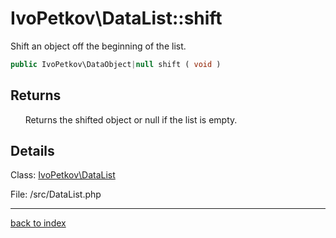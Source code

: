 # IvoPetkov\DataList::shift

Shift an object off the beginning of the list.

```php
public IvoPetkov\DataObject|null shift ( void )
```

## Returns

&nbsp;&nbsp;&nbsp;&nbsp;&nbsp;&nbsp;Returns the shifted object or null if the list is empty.

## Details

Class: [IvoPetkov\DataList](ivopetkov.datalist.class.md)

File: /src/DataList.php

---

[back to index](index.md)

